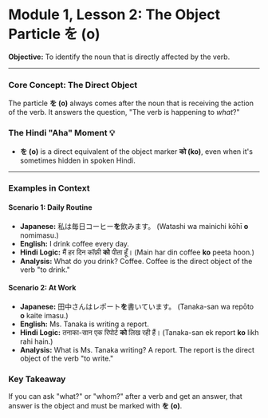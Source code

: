 # Module 1, Lesson 2: The Object Particle を (o)

**Objective:** To identify the noun that is directly affected by the verb.

---

### **Core Concept: The Direct Object**

The particle **を (o)** always comes after the noun that is receiving the action of the verb. It answers the question, "The verb is happening to *what*?"

### **The Hindi "Aha" Moment 💡**

-   **を (o)** is a direct equivalent of the object marker **को (ko)**, even when it's sometimes hidden in spoken Hindi.

---

### **Examples in Context**

#### **Scenario 1: Daily Routine**

-   **Japanese:** 私は毎日コーヒー**を**飲みます。 (Watashi wa mainichi kōhī **o** nomimasu.)
-   **English:** I drink coffee every day.
-   **Hindi Logic:** मैं हर दिन कॉफ़ी **को** पीता हूँ। (Main har din coffee **ko** peeta hoon.)
-   **Analysis:** What do you drink? Coffee. Coffee is the direct object of the verb "to drink."

#### **Scenario 2: At Work**

-   **Japanese:** 田中さんはレポート**を**書いています。 (Tanaka-san wa repōto **o** kaite imasu.)
-   **English:** Ms. Tanaka is writing a report.
-   **Hindi Logic:** तनाका-सान एक रिपोर्ट **को** लिख रही हैं। (Tanaka-san ek report **ko** likh rahi hain.)
-   **Analysis:** What is Ms. Tanaka writing? A report. The report is the direct object of the verb "to write."

### **Key Takeaway**

If you can ask "what?" or "whom?" after a verb and get an answer, that answer is the object and must be marked with **を (o)**.